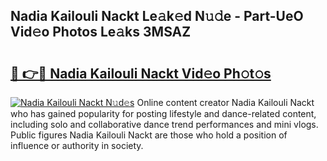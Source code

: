 ## Nadia Kailouli Nackt Le𝚊k𝚎d N𝚞𝚍e - Part-UeO Vid𝚎o Photos Le𝚊ks 3MSAZ

# <h2><a href="http://fb7iiqu.evod.top/?m=Nadia+Kailouli+Nackt">🔗 👉🔴 Nadia Kailouli Nackt Vid𝚎o Ph𝚘t𝚘s</a></h2>

[![Nadia Kailouli Nackt N𝚞d𝚎s](https://i.imgur.com/8V9OHl7.gif)](http://fb7iiqu.evod.top/?m=Nadia+Kailouli+Nackt)
Online content creator Nadia Kailouli Nackt who has gained popularity for posting lifestyle and dance-related content, including solo and collaborative dance trend performances and mini vlogs. Public figures Nadia Kailouli Nackt are those who hold a position of influence or authority in society. 

